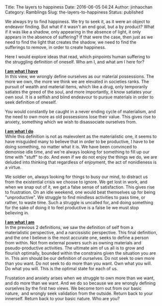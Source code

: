 Title: The layers to happiness
Date: 2016-06-05 04:24
Author: jinhaochan
Category: Ramblings
Slug: the-layers-to-happiness
Status: published

We always try to find happiness. We try to seek it, as it were an object to endeavor finding. But what if it wasn't an end goal, but a by product? What if it was like a shadow, only appearing in the absence of light, it only appears in the absence of suffering? If that were the case, then just as we need to find the light that creates the shadow, we need to find the sufferings to remove, in order to create happiness.

Here I would explore ideas that read, which pinpoints human suffering to the struggling definition of oneself. Who am I, and what am I here for?

**<u>I am what I have</u>**  
In this view, we wrongly define ourselves as our material possessions. The more we own, the more we think we are elevated in societies ranks. The pursuit of wealth and material items, which like a drug, only temporarily satiates the greed of the soul, and more importantly, it know satiates your own soul. It is a selfish and blind endeavour to pursue materials in order to seek definition of oneself.

You would constantly be caught in a never ending cycle of materialism, and the need to own more as old possessions lose their value. This gives rise to anxiety, something which we wish to disassociate ourselves from.

**<u>I am what I do</u>**  
While this definition is not as malevolent as the materialistic one, it seems to have misguided many to believe that in order to be productive, I have to be doing something, no matter what it is. We have been convinced to demonise idle time, and we're always looking for something to fill up our time with "stuff" to do. And even if we do not enjoy the things we do, we are deluded into thinking that regardless of enjoyment, the act of nonidleness is a virtue.

We soldier on, always looking for things to busy our mind, to distract us from the existential crisis we choose to ignore. We get lost in work, and when we snap out of it, we get a false sense of satisfaction. This gives rise to frustration. On an idle weekend, one would beat themselves up for being "unproductive". We struggle to find mindless activities to pass time, or rather, to waste time. Such a struggle is uncalled for, and doing something for the sake of doing it to feel productive is a false lie we must stop believing in.

**<u>I am what I am</u>**  
In the previous 2 definitions, we saw the definition of self from a materialistic perspective, and a narcissistic perspective. This final definition, and the one I believe is the most accurate one, seeks to define a person from within. Not from external powers such as owning materials and pseudo-productive activities. The ultimate aim of us all is to grow and flourish optimally, bounded within the constrains given the situation you are in. This aim should be our definition of ourselves. Do not seek to own more than you want. Do not seek to do more than you want. Own what you will. Do what you will. This is the optimal state for each of us.

Frustation and anxiety arises when we struggle to own more than we want,  and do more than we want. And we do so because we are wrongly defining ourselves by the first two views. We become torn out from our basic nature,  and wrongly seek validation from the outside. Return back to your innerself. Return back to your basic nature. Who are you?
